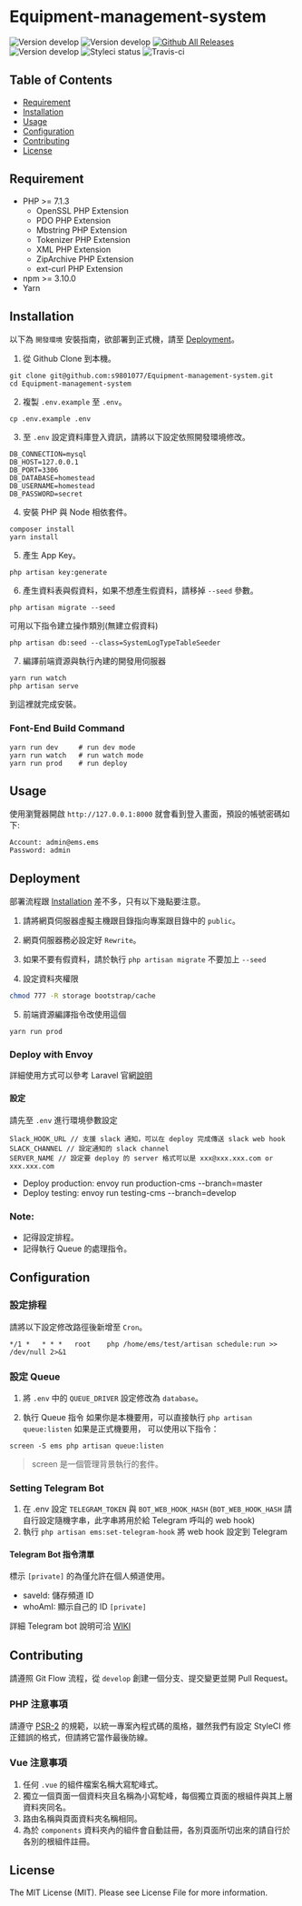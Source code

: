 # Equipment-management-system
![Version develop](https://img.shields.io/badge/Laravel-5.8-orange.svg)
![Version develop](https://img.shields.io/badge/version-develop-yellow.svg)
[![Github All Releases](https://img.shields.io/github/downloads/atom/atom/total.svg)](https://github.com/s9801077/Equipment-management-system)
![Version develop](https://img.shields.io/badge/license-MIT-green.svg)
![Styleci status](https://github.styleci.io/repos/89154332/shield)
![Travis-ci](https://travis-ci.org/MOPCON/Equipment-management-system.svg?branch=develop)

## Table of Contents
- [Requirement](#requirement)
- [Installation](#installation)
- [Usage](#usage)
- [Configuration](#configuration)
- [Contributing](#contributing)
- [License](#license)

## Requirement
* PHP >= 7.1.3
    * OpenSSL PHP Extension
    * PDO PHP Extension
    * Mbstring PHP Extension
    * Tokenizer PHP Extension
    * XML PHP Extension
    * ZipArchive PHP Extension
    * ext-curl PHP Extension
* npm >= 3.10.0
* Yarn

## Installation
以下為 `開發環境` 安裝指南，欲部署到正式機，請至 [Deployment](#deployment)。

1. 從 Github Clone 到本機。
```
git clone git@github.com:s9801077/Equipment-management-system.git
cd Equipment-management-system
```

2. 複製 `.env.example` 至 `.env`。
```
cp .env.example .env
```

3. 至 `.env` 設定資料庫登入資訊，請將以下設定依照開發環境修改。
```dotenv
DB_CONNECTION=mysql
DB_HOST=127.0.0.1
DB_PORT=3306
DB_DATABASE=homestead
DB_USERNAME=homestead
DB_PASSWORD=secret
```

4. 安裝 PHP 與 Node 相依套件。
```
composer install
yarn install
```

5. 產生 App Key。
```
php artisan key:generate
```

6. 產生資料表與假資料，如果不想產生假資料，請移掉 `--seed` 參數。
```
php artisan migrate --seed
```

可用以下指令建立操作類別(無建立假資料)
```
php artisan db:seed --class=SystemLogTypeTableSeeder
```

7. 編譯前端資源與執行內建的開發用伺服器
```
yarn run watch
php artisan serve
```
到這裡就完成安裝。

### Font-End Build Command
```
yarn run dev     # run dev mode
yarn run watch   # run watch mode
yarn run prod    # run deploy
```

## Usage
使用瀏覽器開啟 `http://127.0.0.1:8000` 就會看到登入畫面，預設的帳號密碼如下:

```
Account: admin@ems.ems
Password: admin
```

## Deployment
部署流程跟 [Installation](#installation) 差不多，只有以下幾點要注意。

1. 請將網頁伺服器虛擬主機跟目錄指向專案跟目錄中的 `public`。

2. 網頁伺服器務必設定好 `Rewrite`。

3. 如果不要有假資料，請於執行 `php artisan migrate` 不要加上 `--seed`

4. 設定資料夾權限
```sh
chmod 777 -R storage bootstrap/cache
```

5. 前端資源編譯指令改使用這個
```
yarn run prod
```

### Deploy with Envoy

詳細使用方式可以參考 Laravel 官網[說明](https://laravel.com/docs/5.8/envoy)

#### 設定

請先至 `.env` 進行環境參數設定

```
Slack_HOOK_URL // 支援 slack 通知，可以在 deploy 完成傳送 slack web hook
SLACK_CHANNEL // 設定通知的 slack channel
SERVER_NAME // 設定要 deploy 的 server 格式可以是 xxx@xxx.xxx.com or xxx.xxx.com
```

- Deploy production: envoy run production-cms --branch=master
- Deploy testing:  envoy run testing-cms --branch=develop

### Note:
* 記得設定排程。
* 記得執行 Queue 的處理指令。

## Configuration

### 設定排程
請將以下設定修改路徑後新增至 `Cron`。
```
*/1 * 	* * *   root    php /home/ems/test/artisan schedule:run >> /dev/null 2>&1
```

### 設定 Queue
1. 將 `.env` 中的 `QUEUE_DRIVER` 設定修改為 `database`。

2. 執行 Queue 指令
如果你是本機要用，可以直接執行 `php artisan queue:listen` 如果是正式機要用，
可以使用以下指令： 
```
screen -S ems php artisan queue:listen
```
> screen 是一個管理背景執行的套件。

### Setting Telegram Bot
1. 在 .env 設定 `TELEGRAM_TOKEN` 與 `BOT_WEB_HOOK_HASH` (`BOT_WEB_HOOK_HASH` 請自行設定隨機字串，此字串將用於給 Telegram 呼叫的 web hook)
2. 執行 `php artisan ems:set-telegram-hook` 將 web hook 設定到 Telegram

#### Telegram Bot 指令清單

標示 `[private]` 的為僅允許在個人頻道使用。

- saveId: 儲存頻道 ID
- whoAmI: 顯示自己的 ID `[private]`

詳細 Telegram bot 說明可洽 [WIKI](https://github.com/puckwang/Equipment-management-system/wiki/Telegram-chatbot)

## Contributing

請遵照 Git Flow 流程，從 `develop` 創建一個分支、提交變更並開 Pull Request。

### PHP 注意事項

請遵守 [PSR-2](https://github.com/php-fig/fig-standards/blob/master/accepted/PSR-2-coding-style-guide.md) 的規範，以統一專案內程式碼的風格，雖然我們有設定 StyleCI 修正錯誤的格式，但請將它當作最後防線。

### Vue 注意事項

1. 任何 `.vue` 的組件檔案名稱大寫駝峰式。
2. 獨立一個頁面一個資料夾且名稱為小寫駝峰，每個獨立頁面的根組件與其上層資料夾同名。
3. 路由名稱與頁面資料夾名稱相同。
4. 為於 `components` 資料夾內的組件會自動註冊，各別頁面所切出來的請自行於各別的根組件註冊。


## License
The MIT License (MIT). Please see License File for more information.


